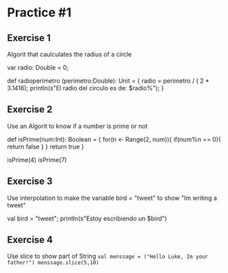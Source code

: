 # Practice #1

## Exercise 1
Algorit that caulculates the radius of a circle

var radio: Double = 0;

def radioperimetro (perimetro:Double): Unit = {
    radio = perimetro / ( 2 * 3.1416);
    println(s"El radio del circulo es de: $radio%");
}

## Exercise 2
Use an Algorit to know if a number is prime or not

def isPrime(num:Int): Boolean = {
    for(n <- Range(2, num)){
        if(num%n == 0){
            return false
        }
    }
    return true
}

isPrime(4)
isPrime(7)

## Exercise 3
Use interpolation to make the variable bird = "tweet" to show "Im writing a tweet"

val bird = "tweet";
println(s"Estoy escribiendo un $bird")

## Exercise 4
Use slice to show part of String
`val menssage = ("Hello Luke, Im your father!")
menssage.slice(5,10)`